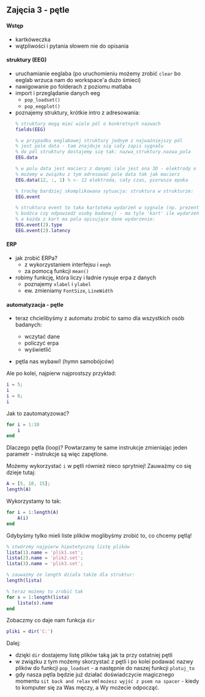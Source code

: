 ## Zajęcia 3 - pętle

#### Wstęp
* kartkóweczka
* wątpliwości i pytania słowem nie do opisania

#### struktury (EEG)
* uruchamianie eeglaba (po uruchomieniu możemy zrobić `clear` bo eeglab wrzuca nam do workspace'a dużo śmieci)
* nawigowanie po folderach z poziomu matlaba
* import i przeglądanie danych eeg
  - `pop_loadset()`
  - `pop_eegplot()`
* poznajemy struktury, krótkie intro z adresowania:
  ```matlab
  % struktury mogą mieć wiele pól o konkretnych nazwach
  fields(EEG)

  % w przypadku eeglabowej struktury jednym z najważniejszy pól
  % jest pole data - tam znajduje się cały zapis sygnału
  % do pól struktury dostajemy się tak: nazwa_struktury.nazwa_pola
  EEG.data

  % w polu data jest macierz z danymi (ale jest ona 3D - elektrody x czas x epoki)
  % możemy w związku z tym adresować pole data tak jak macierz
  EEG.data(12, :, 1) % <- 12 elektroda, cały czas, pierwsza epoka
  
  % trochę bardziej skomplikowana sytuacja: struktura w strukturze:
  EEG.event
  
  % struktura event to taka kartoteka wydarzeń w sygnale (np. prezentacja
  % bodźca czy odpowiedź osoby badanej) - ma tyle 'kart' ile wydarzeń
  % a każda z kart ma pola opisujące dane wydarzenie:
  EEG.event(2).type
  EEG.event(2).latency
  ```

#### ERP
* jak zrobić ERPa?
  - z wykorzystaniem interfejsu i `eegh`
  - za pomocą funkcji `mean()`
* robimy funkcję, która liczy i ładnie rysuje erpa z danych
  - poznajemy `xlabel` i `ylabel`
  - ew. zmieniamy `FontSize`, `LineWidth`


#### automatyzacja - pętle

* teraz chcielibyśmy z automatu zrobić to samo dla wszystkich osób badanych:
  - wczytać dane
  - policzyć erpa
  - wyświetlić

* pętla nas wybawi! (hymn samobójców)

Ale po kolei, najpierw najprostszy przykład:
```matlab
i = 5;
i
i = 6;
i
```

Jak to zautomatyzować?
```matlab
for i = 1:10
	i
end
```

Dlaczego pętla (loop)?
Powtarzamy te same instrukcje zmieniając jeden parametr - instrukcje są więc zapętlone.

Możemy wykorzystać `i` w pętli również nieco sprytniej!
Zauważmy co się dzieje tutaj:

```matlab
A = [5, 10, 15];
length(A)
```

Wykorzystamy to tak:
```matlab
for i = 1:length(A)
	A(i)
end
```

Gdybyśmy tylko mieli liste plików moglibyśmy zrobić to, co chcemy pętlą!
```matlab
% stwórzmy najpierw hipotetyczną listę plików
lista(1).name = 'plik1.set';
lista(2).name = 'plik2.set';
lista(3).name = 'plik3.set';

% zauważmy że length działa także dla struktur:
length(lista)

% teraz możemy to zrobić tak
for s = 1:length(lista)
	lista(s).name
end
```

Zobaczmy co daje nam funkcja `dir`
```matlab
pliki = dir('C:')
```

Dalej:
- dzięki `dir` dostajemy listę plików taką jak ta przy ostatniej pętli
- w związku z tym możemy skorzystać z pętli i po kolei podawać nazwy plików do funkcji `pop_loadset` - a następnie do naszej funkcji `plotuj_to`
- gdy nasza pętla będzie już działać doświadczycie magicznego momentu `sit back and relax` vel `możesz wyjść z psem na spacer` - kiedy to komputer się za Was męczy, a Wy możecie odpocząć.
